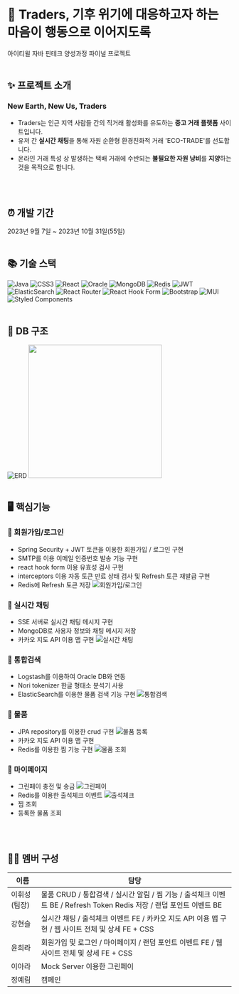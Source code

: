 # 🍃 Traders, 기후 위기에 대응하고자 하는 마음이 행동으로 이어지도록
아이티윌 자바 핀테크 양성과정 파이널 프로젝트
<br/>
<br/>

## ✨ 프로젝트 소개
### New Earth, New Us, Traders
- Traders는 인근 지역 사람들 간의 직거래 활성화를 유도하는 **중고 거래 플랫폼** 사이트입니다.
- 유저 간 **실시간 채팅**을 통해 자원 순환형 환경친화적 거래 'ECO-TRADE'를 선도합니다.
- 온라인 거래 특성 상 발생하는 택배 거래에 수반되는 **불필요한 자원 낭비**를 **지양**하는 것을 목적으로 합니다.
<br/>
<br/>

## ⏰ 개발 기간
2023년 9월 7일 ~ 2023년 10월 31일(55일)
<br/>
<br/>

## 📚 기술 스택
![Java](https://img.shields.io/badge/java-%23ED8B00.svg?style=for-the-badge&logo=openjdk&logoColor=white)
![CSS3](https://img.shields.io/badge/css3-%231572B6.svg?style=for-the-badge&logo=css3&logoColor=white)
![React](https://img.shields.io/badge/react-%2320232a.svg?style=for-the-badge&logo=react&logoColor=%2361DAFB)
![Oracle](https://img.shields.io/badge/Oracle-F80000?style=for-the-badge&logo=oracle&logoColor=white)
![MongoDB](https://img.shields.io/badge/MongoDB-%234ea94b.svg?style=for-the-badge&logo=mongodb&logoColor=white)
![Redis](https://img.shields.io/badge/redis-%23DD0031.svg?style=for-the-badge&logo=redis&logoColor=white)
![JWT](https://img.shields.io/badge/JWT-black?style=for-the-badge&logo=JSON%20web%20tokens)
![ElasticSearch](https://img.shields.io/badge/-ElasticSearch-005571?style=for-the-badge&logo=elasticsearch)
![React Router](https://img.shields.io/badge/React_Router-CA4245?style=for-the-badge&logo=react-router&logoColor=white)
![React Hook Form](https://img.shields.io/badge/React%20Hook%20Form-%23EC5990.svg?style=for-the-badge&logo=reacthookform&logoColor=white)
![Bootstrap](https://img.shields.io/badge/bootstrap-%238511FA.svg?style=for-the-badge&logo=bootstrap&logoColor=white)
![MUI](https://img.shields.io/badge/MUI-%230081CB.svg?style=for-the-badge&logo=mui&logoColor=white)
![Styled Components](https://img.shields.io/badge/styled--components-DB7093?style=for-the-badge&logo=styled-components&logoColor=white)
<br/>
<br/>

## 📜 DB 구조
![ERD](./images/erd_f.png)
<img src="./images/schema.png" width="300" />
<br/>
<br/>

## 🖥️ 핵심기능
### 📌 회원가입/로그인
- Spring Security + JWT 토큰을 이용한 회원가입 / 로그인 구현
- SMTP를 이용 이메일 인증번호 발송 기능 구현
- react hook form 이용 유효성 검사 구현
- interceptors 이용 자동 토큰 만료 상태 검사 및 Refresh 토큰 재발급 구현
- Redis에 Refresh 토큰 저장
  ![회원가입/로그인](./images/register.png)
### 📌 실시간 채팅
- SSE 서버로 실시간 채팅 메시지 구현
- MongoDB로 사용자 정보와 채팅 메시지 저장
- 카카오 지도 API 이용 맵 구현
![실시간 채팅](./images/chat.png)
### 📌 통합검색
- Logstash를 이용하여 Oracle DB와 연동
- Nori tokenizer 한글 형태소 분석기 사용
- ElasticSearch를 이용한 물품 검색 기능 구현
![통합검색](./images/search.png)
### 📌 물품
- JPA repository를 이용한 crud 구현
![물품 등록](./images/products.png)
- 카카오 지도 API 이용 맵 구현
- Redis를 이용한 찜 기능 구현
![물품 조회](./images/list.png)
### 📌 마이페이지
- 그린페이 충전 및 송금
![그린페이](./images/pay.png)
- Redis를 이용한 출석체크 이벤트
![출석체크](./images/attendance.png)
- 찜 조회
- 등록한 물품 조회
<br/>
<br/>

## 👩‍💻 멤버 구성
| 이름            | 담당                       |
| -------------- | -------------------------- | 
| 이휘성(팀장)| 물품 CRUD / 통합검색 / 실시간 알림 / 찜 기능 / 출석체크 이벤트 BE / Refresh Token Redis 저장 / 랜덤 포인트 이벤트 BE|
| 강현슬| 실시간 채팅 / 출석체크 이벤트 FE / 카카오 지도 API 이용 맵 구현 / 웹 사이트 전체 및 상세 FE + CSS|
| 윤희라| 회원가입 및 로그인 / 마이페이지 / 랜덤 포인트 이벤트 FE / 웹 사이트 전체 및 상세 FE + CSS|
| 이아라| Mock Server 이용한 그린페이|
| 정예림| 캠페인|



